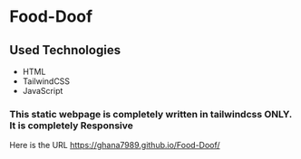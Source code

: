 # Food-Doof
## Used Technologies
- HTML
- TailwindCSS
- JavaScript
### This static webpage is completely written in tailwindcss ONLY. It is completely Responsive

Here is the URL https://ghana7989.github.io/Food-Doof/

